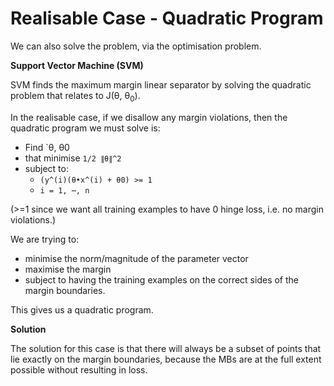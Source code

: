 # Realisable Case - Quadratic Program

We can also solve the problem, via the optimisation problem.

**Support Vector Machine (SVM)**

SVM finds the maximum margin linear separator by solving the quadratic problem that relates to J(θ, θ<sub>0</sub>).

In the realisable case, if we disallow any margin violations, then the quadratic program we must solve is:

- Find `θ, θ0
- that minimise `1/2 ∥θ∥^2`
- subject to:
  - `(y^(i)(θ•x^(i) + θ0) >= 1`
  - `i = 1, ⋯, n`

(>=1 since we want all training examples to have 0 hinge loss, i.e. no margin violations.)

We are trying to:

- minimise the norm/magnitude of the parameter vector
- maximise the margin
- subject to having the training examples on the correct sides of the margin boundaries.

This gives us a quadratic program.

**Solution**

The solution for this case is that there will always be a subset of points that lie exactly on the margin boundaries, because the MBs are at the full extent possible without resulting in loss.
